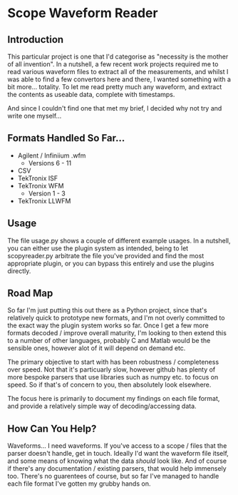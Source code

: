 # Scope Waveform Reader

## Introduction

This particular project is one that I'd categorise as "necessity is the mother of all invention".  In a nutshell, a few recent work projects required me to read various waveform files to extract all of the measurements, and whilst I was able to find a few convertors here and there, I wanted something with a bit more... totality.  To let me read pretty much any waveform, and extract the contents as useable data, complete with timestamps.

And since I couldn't find one that met my brief, I decided why not try and write one myself...

## Formats Handled So Far...

- Agilent / Infiniium .wfm
    -  Versions 6 - 11
- CSV
- TekTronix ISF
- TekTronix WFM
    - Version 1 - 3
- TekTronix LLWFM

## Usage

The file usage.py shows a couple of different example usages.  In a nutshell, you can either use the plugin system as intended, being to let scopyreader.py arbitrate the file you've provided and find the most appropriate plugin, or you can bypass this entirely and use the plugins directly.

## Road Map

So far I'm just putting this out there as a Python project, since that's relatively quick to prototype new formats, and I'm not overly committed to the exact way the plugin system works so far.  Once I get a few more formats decoded / improve overall maturity, I'm looking to then extend this to a number of other languages, probably C and Matlab would be the sensible ones, however alot of it will depend on demand etc.

The primary objective to start with has been robustness / completeness over speed.  Not that it's particuarly slow, however github has plenty of more bespoke parsers that use libraries such as numpy etc. to focus on speed.  So if that's of concern to you, then absolutely look elsewhere.

The focus here is primarily to document my findings on each file format, and provide a relatively simple way of decoding/accessing data.

## How Can You Help?

Waveforms... I need waveforms.  If you've access to a scope / files that the parser doesn't handle, get in touch.  Ideally I'd want the waveform file itself, and some means of knowing what the data *should* look like.  And of course if there's any documentation / existing parsers, that would help immensely too.  There's no guarentees of course, but so far I've managed to handle each file format I've gotten my grubby hands on.
